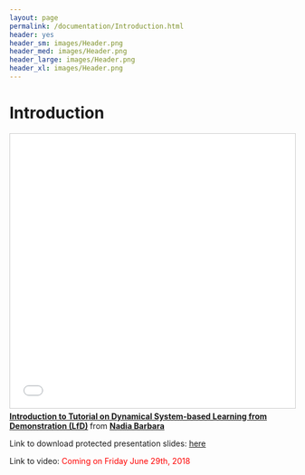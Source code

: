 ```yaml
---
layout: page
permalink: /documentation/Introduction.html
header: yes
header_sm: images/Header.png
header_med: images/Header.png
header_large: images/Header.png
header_xl: images/Header.png
--- 
```

<h1>Introduction</h1>

<iframe src="//www.slideshare.net/slideshow/embed_code/key/v20ww6iozfnC4" width="595" height="485" frameborder="0" marginwidth="0" marginheight="0" scrolling="no" style="border:1px solid #CCC; border-width:1px; margin-bottom:5px; max-width: 100%;" allowfullscreen> </iframe> <div style="margin-bottom:5px"> <strong> <a href="//www.slideshare.net/secret/v20ww6iozfnC4" title="Introduction to Tutorial on Dynamical System-based Learning from Demonstration (LfD)" target="_blank">Introduction to Tutorial on Dynamical System-based Learning from Demonstration (LfD)</a> </strong> from <strong><a href="https://www.slideshare.net/nadiabarbara9" target="_blank">Nadia Barbara</a></strong> </div>

<p> Link to download protected presentation slides:  <a href="http://www.lasa.epfl.ch">here</a> </p>

<p> Link to video: <font color="red"> Coming on Friday June 29th, 2018 </font> </p>
